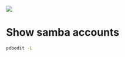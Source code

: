 ![](https://www.samba.org/samba/style/2010/grey/bgHeader.png)
# Show samba accounts
```bash
pdbedit -L
```
